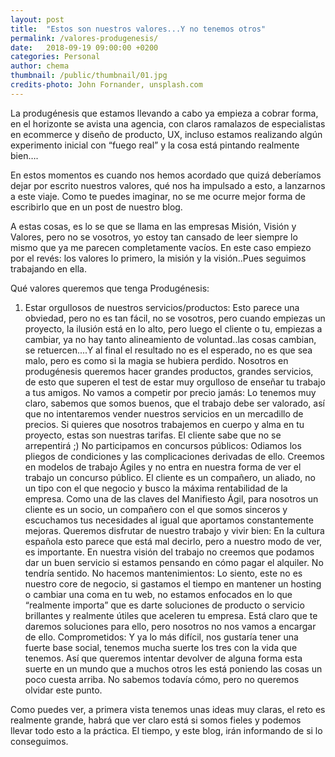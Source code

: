 ```yaml
---
layout: post
title:  "Estos son nuestros valores...Y no tenemos otros"
permalink: /valores-produgenesis/
date:   2018-09-19 09:00:00 +0200
categories: Personal
author: chema
thumbnail: /public/thumbnail/01.jpg
credits-photo: John Fornander, unsplash.com
---
```

La produgénesis que estamos llevando a cabo ya empieza a cobrar forma, en el horizonte se avista una agencia, con claros ramalazos de especialistas en ecommerce y diseño de producto, UX, incluso estamos realizando algún experimento inicial con “fuego real” y la cosa está pintando realmente bien….

En estos momentos es cuando nos hemos acordado que quizá deberíamos dejar por escrito nuestros valores, qué nos ha impulsado a esto, a lanzarnos a este viaje. Como te puedes imaginar, no se me ocurre mejor forma de escribirlo que en un post de nuestro blog.

A estas cosas, es lo se que se llama en las empresas Misión, Visión y Valores, pero no se vosotros, yo estoy tan cansado de leer siempre lo mismo que ya me parecen completamente vacíos. En este caso empiezo por el revés: los valores lo primero, la misión y la visión..Pues seguimos trabajando en ella. 

Qué valores queremos que tenga Produgénesis:

1. Estar orgullosos de nuestros servicios/productos: Esto parece una obviedad, pero no es tan fácil, no se vosotros, pero cuando empiezas un proyecto, la ilusión está en lo alto, pero luego el cliente o tu, empiezas a cambiar, ya no hay tanto alineamiento de voluntad..las cosas cambian, se retuercen....Y al final el resultado no es el esperado, no es que sea malo, pero es como si la magia se hubiera perdido. Nosotros en produgénesis queremos hacer grandes productos, grandes servicios, de esto que superen el test de estar muy orgulloso de enseñar tu trabajo a tus amigos. 
No vamos a competir por precio jamás: Lo tenemos muy claro, sabemos que somos buenos, que el trabajo debe ser valorado, así que no intentaremos vender nuestros servicios en un mercadillo de precios. Si quieres que nosotros trabajemos en cuerpo y alma en tu proyecto, estas son nuestras tarifas. El cliente sabe que no se arrepentirá ;)
No participamos en concursos públicos: Odiamos los pliegos de condiciones y las complicaciones derivadas de ello. Creemos en modelos de trabajo Ágiles y no entra en nuestra forma de ver el trabajo un concurso público. 
El cliente es un compañero, un aliado, no un tipo con el que negocio y busco la máxima rentabilidad de la empresa. Como una de las claves del Manifiesto Ágil, para nosotros un cliente es un socio, un compañero con el que somos sinceros y escuchamos tus necesidades al igual que aportamos constantemente mejoras. 
Queremos disfrutar de nuestro trabajo y vivir bien: En la cultura española esto parece que está mal decirlo, pero a nuestro modo de ver, es importante. En nuestra visión del trabajo no creemos que podamos dar un buen servicio si estamos pensando en cómo pagar el alquiler. No tendría sentido. 
No hacemos mantenimientos: Lo siento, este no es nuestro core de negocio, si gastamos el tiempo en mantener un hosting o cambiar una coma en tu web, no estamos enfocados en lo que “realmente importa” que es darte soluciones de producto o servicio brillantes y realmente útiles que aceleren tu empresa. Está claro que te daremos soluciones para ello, pero nosotros no nos vamos a encargar de ello. 
Comprometidos: Y ya lo más difícil, nos gustaría tener una fuerte base social, tenemos mucha suerte los tres con la vida que tenemos. Así que queremos intentar devolver de alguna forma esta suerte en un mundo que a muchos otros les está poniendo las cosas un poco cuesta arriba. No sabemos todavía cómo, pero no queremos olvidar este punto. 

Como puedes ver, a primera vista tenemos unas ideas muy claras, el reto es realmente grande, habrá que ver claro está si somos fieles y  podemos llevar todo esto a la práctica. El tiempo, y este blog, irán informando de si lo conseguimos. 
